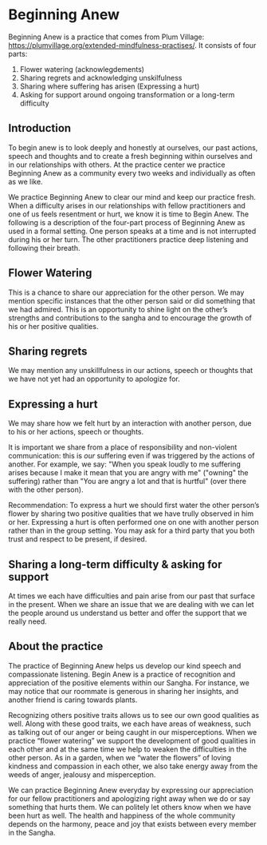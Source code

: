 # Beginning Anew

Beginning Anew is a practice that comes from Plum Village: https://plumvillage.org/extended-mindfulness-practises/. It consists of four parts:

1. Flower watering (acknowlegdements)
2. Sharing regrets and acknowledging unskilfulness
3. Sharing where suffering has arisen (Expressing a hurt)
4. Asking for support around ongoing transformation or a long-term difficulty

## Introduction

To begin anew is to look deeply and honestly at ourselves, our past actions, speech and thoughts and to create a fresh beginning within ourselves and in our relationships with others. At the practice center we practice Beginning Anew as a community every two weeks and individually as often as we like.

We practice Beginning Anew to clear our mind and keep our practice fresh. When a difficulty arises in our relationships with fellow practitioners and one of us feels resentment or hurt, we know it is time to Begin Anew. The following is a description of the four-part process of Beginning Anew as used in a formal setting. One person speaks at a time and is not interrupted during his or her turn. The other practitioners practice deep listening and following their breath.

## Flower Watering  

This is a chance to share our appreciation for the other person. We may mention specific instances that the other person said or did something that we had admired. This is an opportunity to shine light on the other’s strengths and contributions to the sangha and to encourage the growth of his or her positive qualities.

## Sharing regrets  

We may mention any unskillfulness in our actions, speech or thoughts that we have not yet had an opportunity to apologize for.

## Expressing a hurt

We may share how we felt hurt by an interaction with another person, due to his or her actions, speech or thoughts.

It is important we share from a place of responsibility and non-violent communication: this is *our* suffering even if was triggered by the actions of another. For example, we say: "When you speak loudly to me suffering arises because I make it mean that you are angry with me" ("owning" the suffering) rather than "You are angry a lot and that is hurtful" (over there with the other person).

Recommendation: To express a hurt we should first water the other person’s flower by sharing two positive qualities that we have trully observed in him or her. Expressing a hurt is often performed one on one with another person rather than in the group setting. You may ask for a third party that you both trust and respect to be present, if desired.

## Sharing a long-term difficulty & asking for support

At times we each have difficulties and pain arise from our past that surface in the present. When we share an issue that we are dealing with we can let the people around us understand us better and offer the support that we really need. 

## About the practice

The practice of Beginning Anew helps us develop our kind speech and compassionate listening. Begin Anew is a practice of recognition and appreciation of the positive elements within our Sangha. For instance, we may notice that our roommate is generous in sharing her insights, and another friend is caring towards plants.  

Recognizing others positive traits allows us to see our own good qualities as well. Along with these good traits, we each have areas of weakness, such as talking out of our anger or being caught in our misperceptions. When we practice “flower watering” we support the development of good qualities in each other and at the same time we help to weaken the difficulties in the other person. As in a garden, when we “water the flowers” of loving kindness and compassion in each other, we also take energy away from the weeds of anger, jealousy and misperception.  

We can practice Beginning Anew everyday by expressing our appreciation for our fellow practitioners and apologizing right away when we do or say something that hurts them. We can politely let others know when we have been hurt as well. The health and happiness of the whole community depends on the harmony, peace and joy that exists between every member in the Sangha.  
